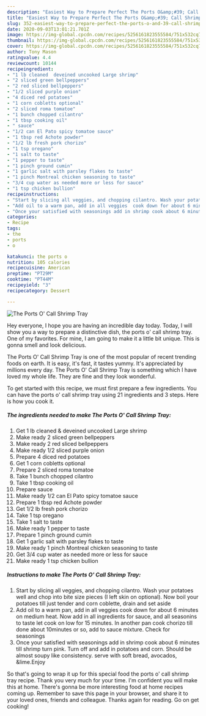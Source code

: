 ```yaml
---
description: "Easiest Way to Prepare Perfect The Ports O&amp;#39; Call Shrimp Tray"
title: "Easiest Way to Prepare Perfect The Ports O&amp;#39; Call Shrimp Tray"
slug: 352-easiest-way-to-prepare-perfect-the-ports-o-and-39-call-shrimp-tray
date: 2020-09-03T13:01:21.701Z
image: https://img-global.cpcdn.com/recipes/5256161823555584/751x532cq70/the-ports-o-call-shrimp-tray-recipe-main-photo.jpg
thumbnail: https://img-global.cpcdn.com/recipes/5256161823555584/751x532cq70/the-ports-o-call-shrimp-tray-recipe-main-photo.jpg
cover: https://img-global.cpcdn.com/recipes/5256161823555584/751x532cq70/the-ports-o-call-shrimp-tray-recipe-main-photo.jpg
author: Tony Mason
ratingvalue: 4.4
reviewcount: 10144
recipeingredient:
- "1 lb cleaned  deveined uncooked Large shrimp"
- "2 sliced green bellpeppers"
- "2 red sliced bellpeppers"
- "1/2 sliced purple onion"
- "4 diced red potatoes"
- "1 corn cobletts optional"
- "2 sliced roma tomatoe"
- "1 bunch chopped cilantro"
- "1 tbsp cooking oil"
- " sauce"
- "1/2 can El Pato spicy tomatoe sauce"
- "1 tbsp red Achote powder"
- "1/2 lb fresh pork chorizo"
- "1 tsp oregano"
- "1 salt to taste"
- "1 pepper to taste"
- "1 pinch ground cumin"
- "1 garlic salt with parsley flakes to taste"
- "1 pinch Montreal chicken seasoning to taste"
- "3/4 cup water as needed more or less for sauce"
- "1 tsp chicken bullion"
recipeinstructions:
- "Start by slicing all veggies, and chopping cilantro. Wash your potatoes well and chop into bite size pieces (I left skin on optional). Now boil your potatoes till just tender and corn coblette, drain and set aside"
- "Add oil to a warm pan, add in all veggies  cook down for about 6 minutes on medium heat. Now add in all ingredients for sauce, and all seasonins to taste let cook on low for 15 minutes. In another pan cook chorizo till done about 10minutes or so, add to sauce mixture. Check for seasonings"
- "Once your satisfied with seasonings add in shrimp cook about 6 minutes till shrimp turn pink. Turn off and add in potatoes and corn. Should be almost soupy like consistency. serve with soft bread, avocados, &amp;lime.Enjoy"
categories:
- Recipe
tags:
- the
- ports
- o

katakunci: the ports o 
nutrition: 105 calories
recipecuisine: American
preptime: "PT29M"
cooktime: "PT44M"
recipeyield: "3"
recipecategory: Dessert

---
```



![The Ports O&#39; Call Shrimp Tray](https://img-global.cpcdn.com/recipes/5256161823555584/751x532cq70/the-ports-o-call-shrimp-tray-recipe-main-photo.jpg)

Hey everyone, I hope you are having an incredible day today. Today, I will show you a way to prepare a distinctive dish, the ports o&#39; call shrimp tray. One of my favorites. For mine, I am going to make it a little bit unique. This is gonna smell and look delicious.

The Ports O&#39; Call Shrimp Tray is one of the most popular of recent trending foods on earth. It is easy, it's fast, it tastes yummy. It's appreciated by millions every day. The Ports O&#39; Call Shrimp Tray is something which I have loved my whole life. They are fine and they look wonderful.




To get started with this recipe, we must first prepare a few ingredients. You can have the ports o&#39; call shrimp tray using 21 ingredients and 3 steps. Here is how you cook it.

<!--inarticleads1-->

##### The ingredients needed to make The Ports O&#39; Call Shrimp Tray:

1. Get 1 lb cleaned &amp; deveined uncooked Large shrimp
1. Make ready 2 sliced green bellpeppers
1. Make ready 2 red sliced bellpeppers
1. Make ready 1/2 sliced purple onion
1. Prepare 4 diced red potatoes
1. Get 1 corn cobletts optional
1. Prepare 2 sliced roma tomatoe
1. Take 1 bunch chopped cilantro
1. Take 1 tbsp cooking oil
1. Prepare  sauce
1. Make ready 1/2 can El Pato spicy tomatoe sauce
1. Prepare 1 tbsp red Achote powder
1. Get 1/2 lb fresh pork chorizo
1. Take 1 tsp oregano
1. Take 1 salt to taste
1. Make ready 1 pepper to taste
1. Prepare 1 pinch ground cumin
1. Get 1 garlic salt with parsley flakes to taste
1. Make ready 1 pinch Montreal chicken seasoning to taste
1. Get 3/4 cup water as needed more or less for sauce
1. Make ready 1 tsp chicken bullion




<!--inarticleads2-->

##### Instructions to make The Ports O&#39; Call Shrimp Tray:

1. Start by slicing all veggies, and chopping cilantro. Wash your potatoes well and chop into bite size pieces (I left skin on optional). Now boil your potatoes till just tender and corn coblette, drain and set aside
1. Add oil to a warm pan, add in all veggies  cook down for about 6 minutes on medium heat. Now add in all ingredients for sauce, and all seasonins to taste let cook on low for 15 minutes. In another pan cook chorizo till done about 10minutes or so, add to sauce mixture. Check for seasonings
1. Once your satisfied with seasonings add in shrimp cook about 6 minutes till shrimp turn pink. Turn off and add in potatoes and corn. Should be almost soupy like consistency. serve with soft bread, avocados, &amp;lime.Enjoy




So that's going to wrap it up for this special food the ports o&#39; call shrimp tray recipe. Thank you very much for your time. I'm confident you will make this at home. There's gonna be more interesting food at home recipes coming up. Remember to save this page in your browser, and share it to your loved ones, friends and colleague. Thanks again for reading. Go on get cooking!
